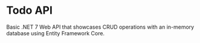# Todo API

Basic .NET 7 Web API that showcases CRUD operations with an in-memory database using Entity Framework Core.
